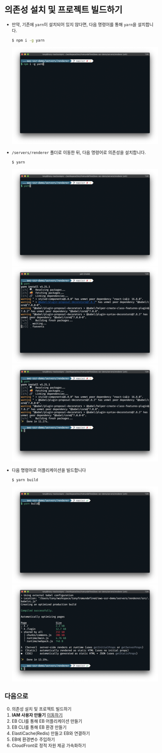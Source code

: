 # 의존성 설치 및 프로젝트 빌드하기
- 만약, 기존에 `yarn`이 설치되어 있지 않다면, 다음 명령어를 통해 `yarn`을 설치합니다.
  ```bash
  $ npm i -g yarn
  ```
  ![](./images/screenshot-1.png)

- `/servers/renderer` 폴더로 이동한 뒤, 다음 명령어로 의존성을 설치합니다.
  ```bash
  $ yarn
  ```
  ![](./images/screenshot-2.png)
  ![](./images/screenshot-3.png)
  ![](./images/screenshot-4.png)

- 다음 명령어로 어플리케이션을 빌드합니다
  ```bash
  $ yarn build
  ```
  ![](./images/screenshot-5.png)
  ![](./images/screenshot-6.png)

## 다음으로
0. 의존성 설치 및 프로젝트 빌드하기
1. **IAM 사용자 만들기** [이동하기](../documents/1_iam/README.md)
2. EB CLI를 통해 EB 어플리케이션 만들기
3. EB CLI를 통해 EB 환경 만들기
4. ElastiCache(Redis) 만들고 EB와 연결하기
5. EB에 환경변수 주입하기
6. CloudFront로 정적 자원 제공 가속화하기
